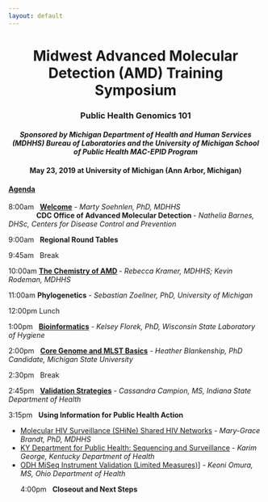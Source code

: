 ```yaml
---
layout: default
---
```

<h1 align="center"> Midwest Advanced Molecular Detection (AMD) Training Symposium</h1>

<h3 align="center">Public Health Genomics 101</h3>
<h4 align="center"><i>Sponsored by Michigan Department of Health and Human Services (MDHHS) Bureau of Laboratories and the University of Michigan School of Public Health MAC-EPID Program</i></h4>
<h4 align="center">May 23, 2019 at University of Michigan (Ann Arbor, Michigan)</h4>



<h4><u> Agenda</u></h4>

8:00am &nbsp; <b><a href="https://amd-midwest.github.io/bioinfo_course/AMD_symposium_pres/Soehnlen_OpeningRemarks.pdf">Welcome</a></b> - <i>Marty Soehnlen, PhD, MDHHS </i><br />
&nbsp;&nbsp;&nbsp;&nbsp;&nbsp;&nbsp;&nbsp;&nbsp;&nbsp;&nbsp;&nbsp;&nbsp;&nbsp; <b> CDC Office of Advanced Molecular Detection </b> - <i> Nathelia Barnes, DHSc, Centers for Disease Control and Prevention </i><br />

9:00am &nbsp; <b>Regional Round Tables</b><br />

9:45am &nbsp; Break<br />

10:00am <b><a href="https://amd-midwest.github.io/bioinfo_course/AMD_symposium_pres/Kramer_Rodeman_ChemistryofAMD.pdf">The Chemistry of AMD</a> </b> - <i>Rebecca Kramer, MDHHS; Kevin Rodeman, MDHHS</i><br />

11:00am <b>Phylogenetics</b> - <i>Sebastian Zoellner, PhD, University of Michigan</i><br />

12:00pm Lunch<br />

1:00pm &nbsp; <b><a href="https://amd-midwest.github.io/bioinfo_course/AMD_symposium_pres/Florek_Bioinformatics.pdf">Bioinformatics</a></b> - <i>Kelsey Florek, PhD, Wisconsin State Laboratory of Hygiene</i><br />

2:00pm &nbsp; <b><a href="https://amd-midwest.github.io/bioinfo_course/AMD_symposium_pres/Blankenship_CoreGenomeBasicsMLST.pdf">Core Genome and MLST Basics</a></b> - <i> Heather Blankenship, PhD Candidate, Michigan State University</i><br />

2:30pm &nbsp; Break<br />

2:45pm &nbsp; <b><a href="https://amd-midwest.github.io/bioinfo_course/AMD_symposium_pres/Campion_ValidationStrategies.pdf">Validation Strategies</a></b> - <i> Cassandra Campion, MS, Indiana State Department of Health</i><br />

3:15pm &nbsp; <b> Using Information for Public Health Action </b><br />
<ul> <li><a href="https://amd-midwest.github.io/bioinfo_course/AMD_symposium_pres/Brandt_UsingInformationforPublicHealthAction.pdf">Molecular HIV Surveillance (SHiNe) Shared HIV Networks</a> - <i> Mary-Grace Brandt, PhD, MDHHS </i></li>
  <li><a href="https://amd-midwest.github.io/bioinfo_course/AMD_symposium_pres/George_UsingInformationforPublicHealthAction.pdf">KY Department for Public Health: Sequencing and Surveillance</a> - <i> Karim George, Kentucky Department of Health </i></li>
  <li><a href="https://amd-midwest.github.io/bioinfo_course/AMD_symposium_pres/Omura_UsingInformationforPublicHealthAction.pdf">ODH MiSeq Instrument Validation (Limited Measures)</a>] - <i> Keoni Omura, MS, Ohio Department of Health</i></li>

4:00pm &nbsp; <b>Closeout and Next Steps</b><br />
